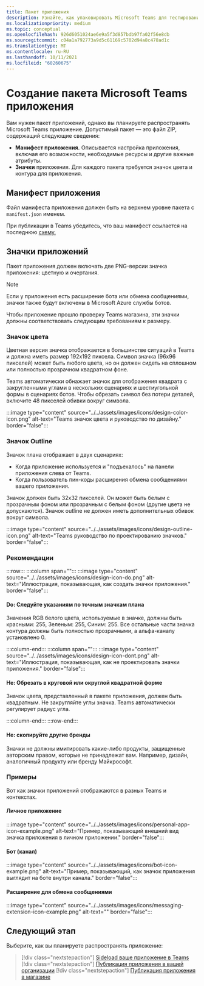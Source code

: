 ```yaml
---
title: Пакет приложения
description: Узнайте, как упаковировать Microsoft Teams для тестирования, загрузки и публикации в магазине.
ms.localizationpriority: medium
ms.topic: conceptual
ms.openlocfilehash: 926d6051024ae6e9a5f3d857bdb97fa02f56e8db
ms.sourcegitcommit: c04a1a792773a9d5c61169c5702d94a8c478ad1c
ms.translationtype: MT
ms.contentlocale: ru-RU
ms.lasthandoff: 10/11/2021
ms.locfileid: "60260675"
---
```

# <a name="create-a-microsoft-teams-app-package"></a>Создание пакета Microsoft Teams приложения

Вам нужен пакет приложений, однако вы планируете распространять Microsoft Teams приложение. Допустимый пакет — это файл ZIP, содержащий следующие сведения:

* **Манифест приложения.** Описывается настройка приложения, включая его возможности, необходимые ресурсы и другие важные атрибуты.
* **Значки** приложения. Для каждого пакета требуется значок цвета и контура для приложения.

## <a name="app-manifest"></a>Манифест приложения

Файл манифеста приложения должен быть на верхнем уровне пакета с `manifest.json` именем. 

При публикации в Teams убедитесь, что ваш манифест ссылается на последнюю [схему.](~/resources/schema/manifest-schema.md)

## <a name="app-icons"></a>Значки приложений

Пакет приложения должен включать две PNG-версии значка приложения: цветную и очертания.

> [!Note]
> Если у приложения есть расширение бота или обмена сообщениями, значки также будут включены в Microsoft Azure службы ботов.

Чтобы приложение прошло проверку Teams магазина, эти значки должны соответствовать следующим требованиям к размеру.

### <a name="color-icon"></a>Значок цвета

Цветная версия значка отображается в большинстве ситуаций в Teams и должна иметь размер 192x192 пиксела. Символ значка (96x96 пикселей) может быть любого цвета, но он должен сидеть на сплошном или полностью прозрачном квадратном фоне.

Teams автоматически обнажает значок для отображения квадрата с закругленными углами в нескольких сценариях и шестиугольной формы в сценариях ботов. Чтобы обрезать символ без потери деталей, включите 48 пикселей обивки вокруг символа.

:::image type="content" source="../../assets/images/icons/design-color-icon.png" alt-text="Teams значок цвета и руководство по дизайну." border="false":::

### <a name="outline-icon"></a>Значок Outline

Значок плана отображает в двух сценариях:

* Когда приложение используется и "подъехалось" на панели приложения слева от Teams.
* Когда пользователь пин-коды расширения обмена сообщениями вашего приложения.

Значок должен быть 32x32 пикселей. Он может быть белым с прозрачным фоном или прозрачным с белым фоном (другие цвета не допускаются). Значок outline не должен иметь дополнительных обивок вокруг символа.

:::image type="content" source="../../assets/images/icons/design-outline-icon.png" alt-text="Teams руководство по проектированию значков." border="false":::

### <a name="best-practices"></a>Рекомендации

:::row:::
   :::column span="":::
:::image type="content" source="../../assets/images/icons/design-icon-do.png" alt-text="Иллюстрация, показывающая, как создать значки приложения." border="false":::

#### <a name="do-follow-the-precise-outline-icon-guidelines"></a>Do: Следуйте указаниям по точным значкам плана

Значения RGB белого цвета, используемые в значке, должны быть красными: 255, Зеленым: 255, Синим: 255. Все остальные части значка контура должны быть полностью прозрачными, а альфа-каналу установлено 0.

   :::column-end:::
   :::column span="":::
:::image type="content" source="../../assets/images/icons/design-icon-dont.png" alt-text="Иллюстрация, показывающая, как не проектировать значки приложения." border="false":::

#### <a name="dont-crop-in-a-circular-or-rounded-square-shape"></a>Не: Обрезать в круговой или округлой квадратной форме

Значок цвета, представленный в пакете приложения, должен быть квадратным. Не закругляйте углы значка. Teams автоматически регулирует радиус угла.

   :::column-end:::
:::row-end:::

#### <a name="dont-copy-other-brands"></a>Не: скопируйте другие бренды

Значки не должны имитировать какие-либо продукты, защищенные авторским правом, которые не принадлежат вам. Например, дизайн, аналогичный продукту или бренду Майкрософт.

### <a name="examples"></a>Примеры

Вот как значки приложений отображаются в разных Teams и контекстах.

#### <a name="personal-app"></a>Личное приложение

:::image type="content" source="../../assets/images/icons/personal-app-icon-example.png" alt-text="Пример, показывающий внешний вид значка приложения в личном приложении." border="false":::

#### <a name="bot-channel"></a>Бот (канал)

:::image type="content" source="../../assets/images/icons/bot-icon-example.png" alt-text="Пример, показывающий, как значок приложения выглядит на боте внутри канала." border="false":::

#### <a name="messaging-extension"></a>Расширение для обмена сообщениями

:::image type="content" source="../../assets/images/icons/messaging-extension-icon-example.png" alt-text="<alt text>" border="false":::

## <a name="next-step"></a>Следующий этап

Выберите, как вы планируете распространять приложение:

> [!div class="nextstepaction"]
> [Sideload ваше приложение в Teams](~/concepts/deploy-and-publish/apps-upload.md)
> [!div class="nextstepaction"]
> [Публикация приложения в вашей организации](/MicrosoftTeams/tenant-apps-catalog-teams?toc=/microsoftteams/platform/toc.json&bc=/MicrosoftTeams/breadcrumb/toc.json)
> [!div class="nextstepaction"]
> [Публикация приложения в магазине](~/concepts/deploy-and-publish/appsource/publish.md)
